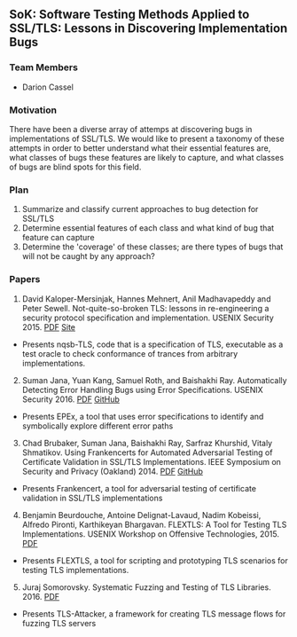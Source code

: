## SoK: Software Testing Methods Applied to SSL/TLS: Lessons in Discovering Implementation Bugs

### Team Members
- Darion Cassel

### Motivation
There have been a diverse array of attemps at discovering bugs in implementations of SSL/TLS. We would like to present a taxonomy of these attempts in order to better understand what their essential features are, what classes of bugs these features are likely to capture, and what classes of bugs are blind spots for this field.

### Plan
1. Summarize and classify current approaches to bug detection for SSL/TLS
2. Determine essential features of each class and what kind of bug that feature can capture
3. Determine the 'coverage' of these classes; are there types of bugs that will not be caught by any approach?

### Papers
1. David Kaloper-Mersinjak, Hannes Mehnert, Anil Madhavapeddy and Peter Sewell. Not-quite-so-broken TLS: lessons in re-engineering a security protocol specification and implementation. USENIX Security 2015. [PDF](https://tlseminar.github.io/docs/nqsbtls.pdf) [Site](https://nqsb.io/)
  - Presents nqsb-TLS, code that is a specification of TLS, executable as a test oracle to check conformance of trances from arbitrary implementations.

2. Suman Jana, Yuan Kang, Samuel Roth, and Baishakhi Ray. Automatically Detecting Error Handling Bugs using Error Specifications. USENIX Security 2016. [PDF](https://tlseminar.github.io/docs/epex.pdf) [GitHub](https://github.com/yujokang/EPEx)
  - Presents EPEx, a tool that uses error specifications to identify and symbolically explore different error paths

3. Chad Brubaker, Suman Jana, Baishakhi Ray, Sarfraz Khurshid, Vitaly Shmatikov. Using Frankencerts for Automated Adversarial Testing of Certificate Validation in SSL/TLS Implementations. IEEE Symposium on Security and Privacy (Oakland) 2014. [PDF](https://tlseminar.github.io/docs/frankencerts.pdf) [GitHub](https://github.com/sumanj/frankencert)
  - Presents Frankencert, a tool for adversarial testing of certificate validation in SSL/TLS implementations

4. Benjamin Beurdouche, Antoine Delignat-Lavaud, Nadim Kobeissi, Alfredo Pironti, Karthikeyan Bhargavan. FLEXTLS: A Tool for Testing TLS Implementations. USENIX Workshop on Offensive Technologies, 2015. [PDF](https://tlseminar.github.io/docs/flextls.pdf)
  - Presents FLEXTLS, a tool for scripting and prototyping TLS scenarios for testing TLS implementations.
 
5. Juraj Somorovsky. Systematic Fuzzing and Testing of TLS Libraries. 2016. [PDF](https://www.nds.rub.de/media/nds/veroeffentlichungen/2016/10/19/tls-attacker-ccs16.pdf)
  - Presents TLS-Attacker, a framework for creating TLS message flows for fuzzing TLS servers
  
